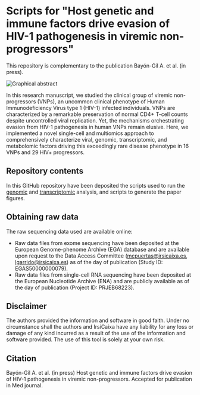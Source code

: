 # Scripts for "Host genetic and immune factors drive evasion of HIV-1 pathogenesis in viremic non-progressors"

This repository is complementary to the publication Bayón-Gil A. et al. (in press).

![Graphical abstract](https://github.com/irsi-grec/2024vnps/assets/140154521/de0ef53a-2dcb-41dd-82d3-7b615816130c)

In this research manuscript, we studied the clinical group of viremic non-progressors (VNPs), an uncommon clinical phenotype of Human Immunodeficiency Virus type 1 (HIV-1) infected individuals. VNPs are characterized by a remarkable preservation of normal CD4+ T-cell counts despite uncontrolled viral replication.
Yet, the mechanisms orchestrating evasion from HIV-1 pathogenesis in human VNPs remain elusive. Here, we implemented a novel single-cell and multiomics approach to comprehensively characterize viral, genomic, transcriptomic, and metabolomic factors driving this exceedingly rare disease phenotype in 16 VNPs and 29 HIV+ progressors.

## Repository contents

In this GitHub repository have been deposited the scripts used to run the [genomic](exome-seq) and [transcriptomic](scRNA-seq) analysis, and scripts to generate the paper figures.

## Obtaining raw data

The raw sequencing data used are available online:
- Raw data files from exome sequencing have been deposited at the European Genome-phenome Archive (EGA) database and are available upon request to the Data Access Committee (mcpuertas@irsicaixa.es, lgarrido@irsicaixa.es) as of the day of publication (Study ID: EGAS50000000079).
- Raw data files from single-cell RNA sequencing have been deposited at the European Nucleotide Archive (ENA) and are publicly available as of the day of publication (Project ID: PRJEB68223).

## Disclaimer

The authors provided the information and software in good faith. Under no circumstance shall the authors and IrsiCaixa have any liability for any loss or damage of any kind incurred as a result of the use of the information and software provided. The use of this tool is solely at your own risk.

## Citation

Bayón-Gil A. et al. (in press) Host genetic and immune factors drive evasion of HIV-1 pathogenesis in viremic non-progressors. Accepted for publication in Med journal.
